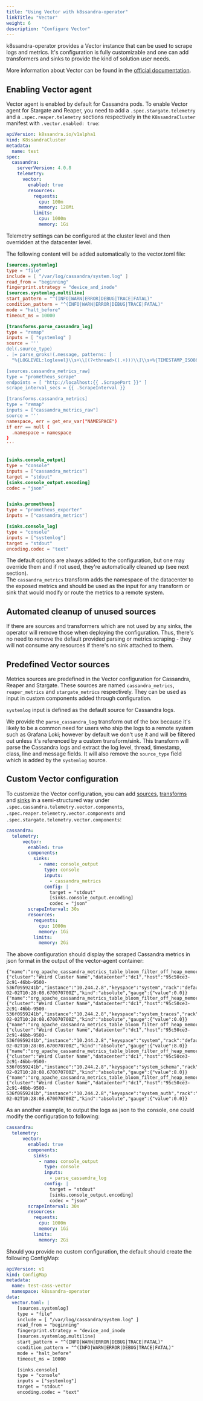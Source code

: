 ```yaml
---
title: "Using Vector with k8ssandra-operator"
linkTitle: "Vector"
weight: 6
description: "Configure Vector"
---
```


k8ssandra-operator provides a Vector instance that can be used to scrape logs and metrics. It's configuration is fully customizable and one can add transformers and sinks to provide the kind of solution user needs.

More information about Vector can be found in the [official documentation](https://vector.dev/docs/).

## Enabling Vector agent

Vector agent is enabled by default for Cassandra pods. To enable Vector agent for Stargate and Reaper, you need to add a `.spec.stargate.telemetry` and a `.spec.reaper.telemetry` sections respectively in the `K8ssandraCluster` manifest with `.vector.enabled: true`:

```yaml
apiVersion: k8ssandra.io/v1alpha1
kind: K8ssandraCluster
metadata:
  name: test
spec:
  cassandra:
    serverVersion: 4.0.8
    telemetry:
      vector:
        enabled: true
        resources:
          requests:
            cpu: 100m
            memory: 128Mi
          limits:
            cpu: 1000m
            memory: 1Gi
```

Telemetry settings can be configured at the cluster level and then overridden at the datacenter level.

The following content will be added automatically to the vector.toml file:

```toml
[sources.systemlog]
type = "file"
include = [ "/var/log/cassandra/system.log" ]
read_from = "beginning"
fingerprint.strategy = "device_and_inode"
[sources.systemlog.multiline]
start_pattern = "^(INFO|WARN|ERROR|DEBUG|TRACE|FATAL)"
condition_pattern = "^(INFO|WARN|ERROR|DEBUG|TRACE|FATAL)"
mode = "halt_before"
timeout_ms = 10000

[transforms.parse_cassandra_log]
type = "remap"
inputs = [ "systemlog" ]
source = '''
del(.source_type)
. |= parse_groks!(.message, patterns: [
  "%{LOGLEVEL:loglevel}\\s+\\[(?<thread>((.+)))\\]\\s+%{TIMESTAMP_ISO8601:timestamp}\\s+%{JAVACLASS:class}:%{NUMBER:line}\\s+-\\s+(?<message>(.+\\n?)+)",

[sources.cassandra_metrics_raw]
type = "prometheus_scrape"
endpoints = [ "http://localhost:{{ .ScrapePort }}" ]
scrape_interval_secs = {{ .ScrapeInterval }}

[transforms.cassandra_metrics]
type = "remap"
inputs = ["cassandra_metrics_raw"]
source = '''
namespace, err = get_env_var("NAMESPACE")
if err == null {
  .namespace = namespace
}
'''


[sinks.console_output]
type = "console"
inputs = ["cassandra_metrics"]
target = "stdout"
[sinks.console_output.encoding]
codec = "json"    


[sinks.prometheus]
type = "prometheus_exporter"
inputs = ["cassandra_metrics"]

[sinks.console_log]
type = "console"
inputs = ["systemlog"]
target = "stdout"
encoding.codec = "text"
```

The default options are always added to the configuration, but one may override them and if not used, they're automatically cleaned up (see next section).  
The `cassandra_metrics` transform adds the namespace of the datacenter to the exposed metrics and should be used as the input for any transform or sink that would modify or route the metrics to a remote system.

## Automated cleanup of unused sources

If there are sources and transformers which are not used by any sinks, the operator will remove those when deploying the configuration. Thus, there's no need to remove the default provided parsing or metrics scraping - they will not consume any resources if there's no sink attached to them. 

## Predefined Vector sources

Metrics sources are predefined in the Vector configuration for Cassandra, Reaper and Stargate. These sources are named `cassandra_metrics`, `reaper_metrics` and `stargate_metrics` respectively.
They can be used as input in custom components added through configuration.

`systemlog` input is defined as the default source for Cassandra logs.

We provide the `parse_cassandra_log` transform out of the box because it's likely to be a common need for users who ship the logs to a remote system such as Grafana Loki; however by default we don't use it and will be filtered out unless it's referenced by a custom transform/sink.
This transform will parse the Cassandra logs and extract the log level, thread, timestamp, class, line and message fields. It will also remove the `source_type` field which is added by the `systemlog` source.

## Custom Vector configuration

To customize the Vector configuration, you can add [sources](https://vector.dev/docs/reference/configuration/sources/), [transforms](https://vector.dev/docs/reference/configuration/transforms/) and [sinks](https://vector.dev/docs/reference/configuration/sinks/) in a semi-structured way under `.spec.cassandra.telemetry.vector.components`, `.spec.reaper.telemetry.vector.components` and `.spec.stargate.telemetry.vector.components`:

```yaml
cassandra:  
  telemetry:
      vector:
        enabled: true
        components:
          sinks:
            - name: console_output
              type: console
              inputs:
                - cassandra_metrics
              config: |
                target = "stdout"
                [sinks.console_output.encoding]
                codec = "json"
        scrapeInterval: 30s
        resources:
          requests:
            cpu: 1000m
            memory: 1Gi
          limits:
            memory: 2Gi
```

The above configuration should display the scraped Cassandra metrics in json format in the output of the vector-agent container:

```
{"name":"org_apache_cassandra_metrics_table_bloom_filter_off_heap_memory_used","tags":{"cluster":"Weird Cluster Name","datacenter":"dc1","host":"95c50ce3-2c91-46bb-9500-536f0959241b","instance":"10.244.2.8","keyspace":"system","rack":"default","table":"view_builds_in_progress"},"timestamp":"2023-02-02T10:28:08.670070700Z","kind":"absolute","gauge":{"value":0.0}}
{"name":"org_apache_cassandra_metrics_table_bloom_filter_off_heap_memory_used","tags":{"cluster":"Weird Cluster Name","datacenter":"dc1","host":"95c50ce3-2c91-46bb-9500-536f0959241b","instance":"10.244.2.8","keyspace":"system_traces","rack":"default","table":"sessions"},"timestamp":"2023-02-02T10:28:08.670070700Z","kind":"absolute","gauge":{"value":0.0}}
{"name":"org_apache_cassandra_metrics_table_bloom_filter_off_heap_memory_used","tags":{"cluster":"Weird Cluster Name","datacenter":"dc1","host":"95c50ce3-2c91-46bb-9500-536f0959241b","instance":"10.244.2.8","keyspace":"system","rack":"default","table":"local"},"timestamp":"2023-02-02T10:28:08.670070700Z","kind":"absolute","gauge":{"value":8.0}}
{"name":"org_apache_cassandra_metrics_table_bloom_filter_off_heap_memory_used","tags":{"cluster":"Weird Cluster Name","datacenter":"dc1","host":"95c50ce3-2c91-46bb-9500-536f0959241b","instance":"10.244.2.8","keyspace":"system_schema","rack":"default","table":"indexes"},"timestamp":"2023-02-02T10:28:08.670070700Z","kind":"absolute","gauge":{"value":8.0}}
{"name":"org_apache_cassandra_metrics_table_bloom_filter_off_heap_memory_used","tags":{"cluster":"Weird Cluster Name","datacenter":"dc1","host":"95c50ce3-2c91-46bb-9500-536f0959241b","instance":"10.244.2.8","keyspace":"system_auth","rack":"default","table":"network_permissions"},"timestamp":"2023-02-02T10:28:08.670070700Z","kind":"absolute","gauge":{"value":0.0}}
```

As an another example, to output the logs as json to the console, one could modify the configuration to following:

```yaml
cassandra:  
  telemetry:
      vector:
        enabled: true
        components:
          sinks:
            - name: console_output
              type: console
              inputs:
                - parse_cassandra_log
              config: |
                target = "stdout"
                [sinks.console_output.encoding]
                codec = "json"
        scrapeInterval: 30s
        resources:
          requests:
            cpu: 1000m
            memory: 1Gi
          limits:
            memory: 2Gi
```

Should you provide no custom configuration, the default should create the following ConfigMap:

```yaml
apiVersion: v1
kind: ConfigMap
metadata:
  name: test-cass-vector
  namespace: k8ssandra-operator
data:
  vector.toml: |
    [sources.systemlog]
    type = "file"
    include = [ "/var/log/cassandra/system.log" ]
    read_from = "beginning"
    fingerprint.strategy = "device_and_inode
    [sources.systemlog.multiline]
    start_pattern = "^(INFO|WARN|ERROR|DEBUG|TRACE|FATAL)"
    condition_pattern = "^(INFO|WARN|ERROR|DEBUG|TRACE|FATAL)"
    mode = "halt_before"
    timeout_ms = 10000

    [sinks.console]
    type = "console"
    inputs = ["systemlog"]
    target = "stdout"
    encoding.codec = "text"
```